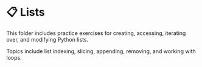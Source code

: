 # 📋 Lists

This folder includes practice exercises for creating, accessing, iterating over, and modifying Python lists.

Topics include list indexing, slicing, appending, removing, and working with loops.

